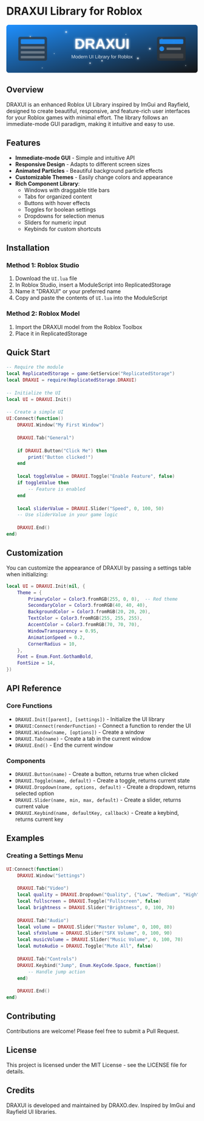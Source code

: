 # DRAXUI Library for Roblox

![DRAXUI Banner](https://raw.githubusercontent.com/DRAXOSERVICES/DRAXUI/refs/heads/main/banner.svg)

## Overview

DRAXUI is an enhanced Roblox UI Library inspired by ImGui and Rayfield, designed to create beautiful, responsive, and feature-rich user interfaces for your Roblox games with minimal effort. The library follows an immediate-mode GUI paradigm, making it intuitive and easy to use.

## Features

- **Immediate-mode GUI** - Simple and intuitive API
- **Responsive Design** - Adapts to different screen sizes
- **Animated Particles** - Beautiful background particle effects
- **Customizable Themes** - Easily change colors and appearance
- **Rich Component Library**:
  - Windows with draggable title bars
  - Tabs for organized content
  - Buttons with hover effects
  - Toggles for boolean settings
  - Dropdowns for selection menus
  - Sliders for numeric input
  - Keybinds for custom shortcuts

## Installation

### Method 1: Roblox Studio

1. Download the `UI.lua` file
2. In Roblox Studio, insert a ModuleScript into ReplicatedStorage
3. Name it "DRAXUI" or your preferred name
4. Copy and paste the contents of `UI.lua` into the ModuleScript

### Method 2: Roblox Model

1. Import the DRAXUI model from the Roblox Toolbox
2. Place it in ReplicatedStorage

## Quick Start

```lua
-- Require the module
local ReplicatedStorage = game:GetService("ReplicatedStorage")
local DRAXUI = require(ReplicatedStorage.DRAXUI)

-- Initialize the UI
local UI = DRAXUI.Init()

-- Create a simple UI
UI:Connect(function()
    DRAXUI.Window("My First Window")
    
    DRAXUI.Tab("General")
    
    if DRAXUI.Button("Click Me") then
        print("Button clicked!")
    end
    
    local toggleValue = DRAXUI.Toggle("Enable Feature", false)
    if toggleValue then
        -- Feature is enabled
    end
    
    local sliderValue = DRAXUI.Slider("Speed", 0, 100, 50)
    -- Use sliderValue in your game logic
    
    DRAXUI.End()
end)
```

## Customization

You can customize the appearance of DRAXUI by passing a settings table when initializing:

```lua
local UI = DRAXUI.Init(nil, {
    Theme = {
        PrimaryColor = Color3.fromRGB(255, 0, 0),  -- Red theme
        SecondaryColor = Color3.fromRGB(40, 40, 40),
        BackgroundColor = Color3.fromRGB(20, 20, 20),
        TextColor = Color3.fromRGB(255, 255, 255),
        AccentColor = Color3.fromRGB(70, 70, 70),
        WindowTransparency = 0.95,
        AnimationSpeed = 0.2,
        CornerRadius = 10,
    },
    Font = Enum.Font.GothamBold,
    FontSize = 14,
})
```

## API Reference

### Core Functions

- `DRAXUI.Init([parent], [settings])` - Initialize the UI library
- `DRAXUI:Connect(renderFunction)` - Connect a function to render the UI
- `DRAXUI.Window(name, [options])` - Create a window
- `DRAXUI.Tab(name)` - Create a tab in the current window
- `DRAXUI.End()` - End the current window

### Components

- `DRAXUI.Button(name)` - Create a button, returns true when clicked
- `DRAXUI.Toggle(name, default)` - Create a toggle, returns current state
- `DRAXUI.Dropdown(name, options, default)` - Create a dropdown, returns selected option
- `DRAXUI.Slider(name, min, max, default)` - Create a slider, returns current value
- `DRAXUI.Keybind(name, defaultKey, callback)` - Create a keybind, returns current key

## Examples

### Creating a Settings Menu

```lua
UI:Connect(function()
    DRAXUI.Window("Settings")
    
    DRAXUI.Tab("Video")
    local quality = DRAXUI.Dropdown("Quality", {"Low", "Medium", "High"}, "Medium")
    local fullscreen = DRAXUI.Toggle("Fullscreen", false)
    local brightness = DRAXUI.Slider("Brightness", 0, 100, 70)
    
    DRAXUI.Tab("Audio")
    local volume = DRAXUI.Slider("Master Volume", 0, 100, 80)
    local sfxVolume = DRAXUI.Slider("SFX Volume", 0, 100, 90)
    local musicVolume = DRAXUI.Slider("Music Volume", 0, 100, 70)
    local muteAudio = DRAXUI.Toggle("Mute All", false)
    
    DRAXUI.Tab("Controls")
    DRAXUI.Keybind("Jump", Enum.KeyCode.Space, function()
        -- Handle jump action
    end)
    
    DRAXUI.End()
end)
```

## Contributing

Contributions are welcome! Please feel free to submit a Pull Request.

## License

This project is licensed under the MIT License - see the LICENSE file for details.

## Credits

DRAXUI is developed and maintained by DRAXO.dev. Inspired by ImGui and Rayfield UI libraries.
